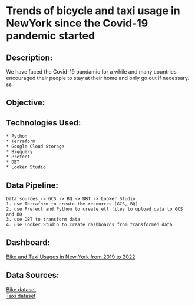 # Trends of bicycle and taxi usage in NewYork since the Covid-19 pandemic started

## Description:
We have faced the Covid-19 pandamic for a while and many countries encouraged their people to stay at their home and only go out if necessary.
ss

## Objective: 


## Technologies Used:    
    * Python
    * Terraform
    * Google Cloud Storage
    * Bigquery
    * Prefect
    * DBT
    * Looker Studio

## Data Pipeline:
    Data sources -> GCS -> BQ -> DBT -> Looker Studio    
    1. use Terraform to create the resources (GCS, BQ)
    2. use Prefect and Python to create etl files to upload data to GCS and BQ
    3. use DBT to transform data
    4. use Looker Studio to create dashboards from transformed data

## Dashboard:
[Bike and Taxi Usages in New York from 2019 to 2022](https://lookerstudio.google.com/reporting/472c1e2a-cd34-4eb7-b654-6029288189a0)  

## Data Sources:
[Bike dataset](https://citibikenyc.com/system-data)   
[Taxi dataset](https://www.nyc.gov/site/tlc/about/tlc-trip-record-data.page)


